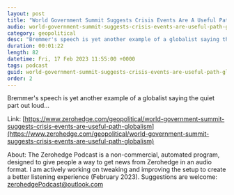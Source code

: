 ```yaml
---
layout: post
title: "World Government Summit Suggests Crisis Events Are A Useful Path To Globalism"
audio: world-government-summit-suggests-crisis-events-are-useful-path-globalism-0
category: geopolitical
desc: "Bremmer's speech is yet another example of a globalist saying the quiet part out loud..."
duration: 00:01:22
length: 82
datetime: Fri, 17 Feb 2023 11:55:00 +0000
tags: podcast
guid: world-government-summit-suggests-crisis-events-are-useful-path-globalism-0
order: 2
---
```

Bremmer's speech is yet another example of a globalist saying the quiet part out loud...

Link: [https://www.zerohedge.com/geopolitical/world-government-summit-suggests-crisis-events-are-useful-path-globalism](https://www.zerohedge.com/geopolitical/world-government-summit-suggests-crisis-events-are-useful-path-globalism)

About: The Zerohedge Podcast is a non-commercial, automated program, designed to give people a way to get news from Zerohedge in an audio format.  I am actively working on tweaking and improving the setup to create a better listening experience (February 2023).  Suggestions are welcome: [zerohedgePodcast@outlook.com](mailto:zerohedgePodcast@outlook.com)
